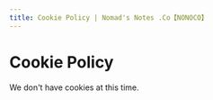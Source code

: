 ```yaml
---
title: Cookie Policy | Nomad's Notes .Co【NONOCO】
---
```


# Cookie Policy

We don't have cookies at this time.

